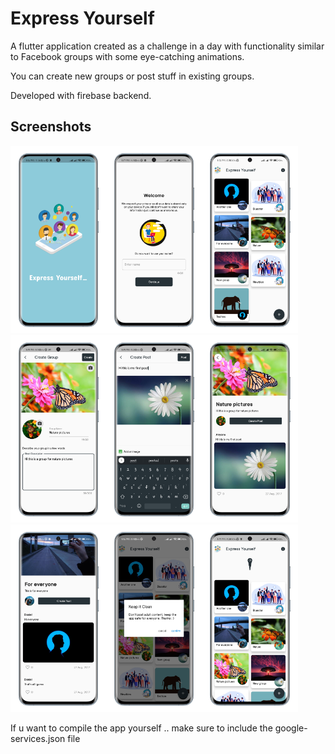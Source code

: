 # Express Yourself

A flutter application created as a challenge in a day with functionality similar to Facebook groups with some eye-catching animations.

You can create new groups or post stuff in existing groups.

Developed with firebase backend.

## Screenshots

<img src="./screenshots/1.png?raw=true" height="300"><img src="./screenshots/2.png?raw=true" height="300"><img src="./screenshots/3.png?raw=true" height="300"><img src="./screenshots/4.png?raw=true" height="300"><img src="./screenshots/5.png?raw=true" height="300"><img src="./screenshots/6.png?raw=true" height="300"><img src="./screenshots/7.png?raw=true" height="300"><img src="./screenshots/8.png?raw=true" height="300"><img src="./screenshots/9.png?raw=true" height="300">

If u want to compile the app yourself .. make sure to include the google-services.json file 
